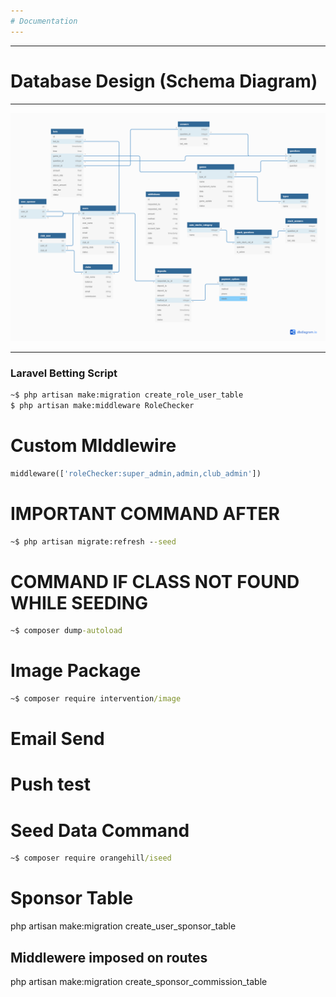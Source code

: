 ```yaml
---
# Documentation
---
```


---

# Database Design (Schema Diagram)

---

![](MARKDOWN/db.png)

---

### Laravel Betting Script

```cmd
~$ php artisan make:migration create_role_user_table
$ php artisan make:middleware RoleChecker

```

# Custom MIddlewire

```php
middleware(['roleChecker:super_admin,admin,club_admin'])
```

# **IMPORTANT COMMAND AFTER**

```cmd
~$ php artisan migrate:refresh --seed
```

# **COMMAND IF CLASS NOT FOUND WHILE SEEDING**

```cmd
~$ composer dump-autoload
```

# Image Package

```cmd
~$ composer require intervention/image
```

# Email Send

# Push test

# Seed Data Command

```cmd
~$ composer require orangehill/iseed
```

# Sponsor Table

php artisan make:migration create_user_sponsor_table

## Middlewere imposed on routes

php artisan make:migration create_sponsor_commission_table
